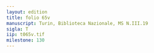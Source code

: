 ```yaml
---
layout: edition
title: folio 65v
manuscript: Turin, Biblioteca Nazionale, MS N.III.19
sigla: T
iip: t065v.tif
milestone: 130
---
```

